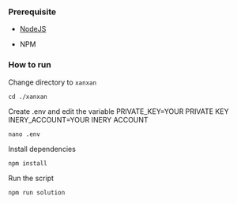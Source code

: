 ### Prerequisite

- [NodeJS](https://nodejs.org/en/)

- NPM



### How to run

Change directory to ```xanxan```

```shell
cd ./xanxan
```

Create .env and edit the variable
PRIVATE_KEY=YOUR PRIVATE KEY
INERY_ACCOUNT=YOUR INERY ACCOUNT

```shell
nano .env
```

Install dependencies

```shell
npm install
```

Run the script

```
npm run solution
```
